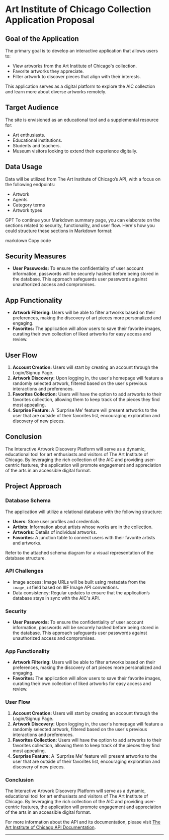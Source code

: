 # Art Institute of Chicago Collection Application Proposal

## Goal of the Application

The primary goal is to develop an interactive application that allows users to:
- View artworks from the Art Institute of Chicago's collection.
- Favorite artworks they appreciate.
- Filter artwork to discover pieces that align with their interests.

This application serves as a digital platform to explore the AIC collection and learn more about diverse artworks remotely.

## Target Audience

The site is envisioned as an educational tool and a supplemental resource for:
- Art enthusiasts.
- Educational institutions.
- Students and teachers.
- Museum visitors looking to extend their experience digitally.

## Data Usage

Data will be utilized from The Art Institute of Chicago’s API, with a focus on the following endpoints:
- Artwork
- Agents
- Category terms
- Artwork types

GPT
To continue your Markdown summary page, you can elaborate on the sections related to security, functionality, and user flow. Here's how you could structure these sections in Markdown format:

markdown
Copy code
## Security Measures

- **User Passwords:** To ensure the confidentiality of user account information, passwords will be securely hashed before being stored in the database. This approach safeguards user passwords against unauthorized access and compromises.

## App Functionality

- **Artwork Filtering:** Users will be able to filter artworks based on their preferences, making the discovery of art pieces more personalized and engaging.
- **Favorites:** The application will allow users to save their favorite images, curating their own collection of liked artworks for easy access and review.

## User Flow

1. **Account Creation:** Users will start by creating an account through the Login/Signup Page.
2. **Artwork Discovery:** Upon logging in, the user's homepage will feature a randomly selected artwork, filtered based on the user's previous interactions and preferences.
3. **Favorites Collection:** Users will have the option to add artworks to their favorites collection, allowing them to keep track of the pieces they find most appealing.
4. **Surprise Feature:** A 'Surprise Me' feature will present artworks to the user that are outside of their favorites list, encouraging exploration and discovery of new pieces.

## Conclusion

The Interactive Artwork Discovery Platform will serve as a dynamic, educational tool for art enthusiasts and visitors of The Art Institute of Chicago. By leveraging the rich collection of the AIC and providing user-centric features, the application will promote engagement and appreciation of the arts in an accessible digital format.


## Project Approach

### Database Schema
The application will utilize a relational database with the following structure:
- **Users**: Store user profiles and credentials.
- **Artists**: Information about artists whose works are in the collection.
- **Artworks**: Details of individual artworks.
- **Favorites**: A junction table to connect users with their favorite artists and artworks.

Refer to the attached schema diagram for a visual representation of the database structure.

### API Challenges
- Image access: Image URLs will be built using metadata from the `image_id` field based on IIIF Image API conventions.
- Data consistency: Regular updates to ensure that the application’s database stays in sync with the AIC's API.

### Security

- **User Passwords:** To ensure the confidentiality of user account information, passwords will be securely hashed before being stored in the database. This approach safeguards user passwords against unauthorized access and compromises.

### App Functionality

- **Artwork Filtering:** Users will be able to filter artworks based on their preferences, making the discovery of art pieces more personalized and engaging.
- **Favorites:** The application will allow users to save their favorite images, curating their own collection of liked artworks for easy access and review.

### User Flow

1. **Account Creation:** Users will start by creating an account through the Login/Signup Page.
2. **Artwork Discovery:** Upon logging in, the user's homepage will feature a randomly selected artwork, filtered based on the user's previous interactions and preferences.
3. **Favorites Collection:** Users will have the option to add artworks to their favorites collection, allowing them to keep track of the pieces they find most appealing.
4. **Surprise Feature:** A 'Surprise Me' feature will present artworks to the user that are outside of their favorites list, encouraging exploration and discovery of new pieces.

### Conclusion

The Interactive Artwork Discovery Platform will serve as a dynamic, educational tool for art enthusiasts and visitors of The Art Institute of Chicago. By leveraging the rich collection of the AIC and providing user-centric features, the application will promote engagement and appreciation of the arts in an accessible digital format.

For more information about the API and its documentation, please visit [The Art Institute of Chicago API Documentation](https://api.artic.edu/docs/).

---
